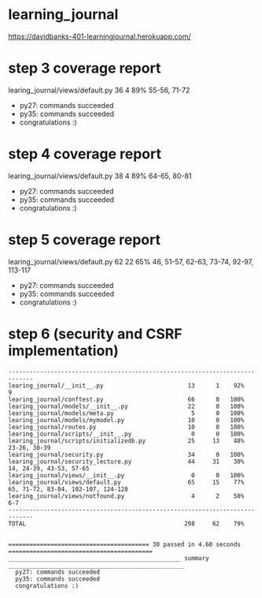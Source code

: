 # learning_journal
https://davidbanks-401-learningjournal.herokuapp.com/

# step 3 coverage report
learing_journal/views/default.py             36      4    89%   55-56, 71-72

* py27: commands succeeded
* py35: commands succeeded
* congratulations :)

# step 4 coverage report
learing_journal/views/default.py             38      4    89%   64-65, 80-81

* py27: commands succeeded
* py35: commands succeeded
* congratulations :)

# step 5 coverage report
learing_journal/views/default.py             62     22    65%   46, 51-57, 62-63, 73-74, 92-97, 113-117

* py27: commands succeeded
* py35: commands succeeded
* congratulations :)

# step 6 (security and CSRF implementation)
```
-----------------------------------------------------------------------------
learing_journal/__init__.py                        13      1    92%   9
learing_journal/conftest.py                        66      0   100%
learing_journal/models/__init__.py                 22      0   100%
learing_journal/models/meta.py                      5      0   100%
learing_journal/models/mymodel.py                  10      0   100%
learing_journal/routes.py                          10      0   100%
learing_journal/scripts/__init__.py                 0      0   100%
learing_journal/scripts/initializedb.py            25     13    48%   23-26, 30-39
learing_journal/security.py                        34      0   100%
learing_journal/security_lecture.py                44     31    30%   14, 24-39, 43-53, 57-65
learing_journal/views/__init__.py                   0      0   100%
learing_journal/views/default.py                   65     15    77%   65, 71-72, 83-84, 102-107, 124-128
learing_journal/views/notfound.py                   4      2    50%   6-7
-----------------------------------------------------------------------------
TOTAL                                             298     62    79%


======================================== 30 passed in 4.60 seconds =========================================
_________________________________________________ summary __________________________________________________
  py27: commands succeeded
  py35: commands succeeded
  congratulations :)
```
